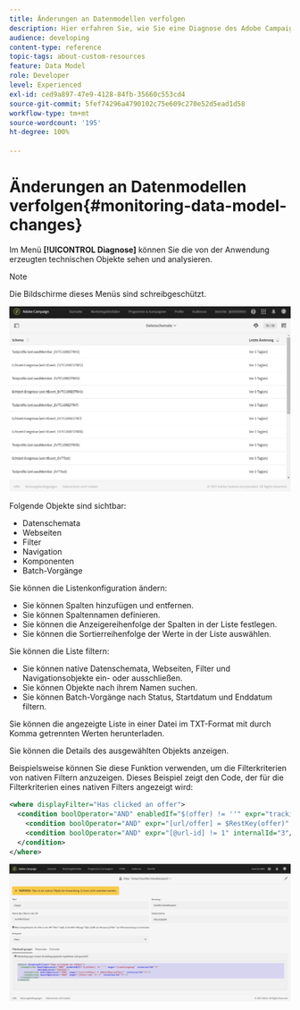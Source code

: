 ```yaml
---
title: Änderungen an Datenmodellen verfolgen
description: Hier erfahren Sie, wie Sie eine Diagnose des Adobe Campaign-Datenmodells erstellen können.
audience: developing
content-type: reference
topic-tags: about-custom-resources
feature: Data Model
role: Developer
level: Experienced
exl-id: ced9a897-47e9-4128-84fb-35660c553cd4
source-git-commit: 5fef74296a4790102c75e609c270e52d5ead1d58
workflow-type: tm+mt
source-wordcount: '195'
ht-degree: 100%

---
```


# Änderungen an Datenmodellen verfolgen{#monitoring-data-model-changes}

Im Menü **[!UICONTROL Diagnose]** können Sie die von der Anwendung erzeugten technischen Objekte sehen und analysieren.

>[!NOTE]
>
>Die Bildschirme dieses Menüs sind schreibgeschützt.

![](assets/diagnostic.png)

Folgende Objekte sind sichtbar:

* Datenschemata
* Webseiten
* Filter
* Navigation
* Komponenten
* Batch-Vorgänge

Sie können die Listenkonfiguration ändern:

* Sie können Spalten hinzufügen und entfernen.
* Sie können Spaltennamen definieren.
* Sie können die Anzeigereihenfolge der Spalten in der Liste festlegen.
* Sie können die Sortierreihenfolge der Werte in der Liste auswählen.

Sie können die Liste filtern:

* Sie können native Datenschemata, Webseiten, Filter und Navigationsobjekte ein- oder ausschließen.
* Sie können Objekte nach ihrem Namen suchen.
* Sie können Batch-Vorgänge nach Status, Startdatum und Enddatum filtern.

Sie können die angezeigte Liste in einer Datei im TXT-Format mit durch Komma getrennten Werten herunterladen.

Sie können die Details des ausgewählten Objekts anzeigen.

Beispielsweise können Sie diese Funktion verwenden, um die Filterkriterien von nativen Filtern anzuzeigen. Dieses Beispiel zeigt den Code, der für die Filterkriterien eines nativen Filters angezeigt wird:

```xml
<where displayFilter="Has clicked an offer">
  <condition boolOperator="AND" enabledIf="$(offer) != ''" expr="trackingLog" internalId="1" setOperator="EXISTS">
    <condition boolOperator="AND" expr="[url/offer] = $RestKey(offer)" internalId="2"/>
    <condition boolOperator="AND" expr="[@url-id] != 1" internalId="3"/>
  </condition>
</where>
```

![](assets/diagnosis_filter_criteria.png)